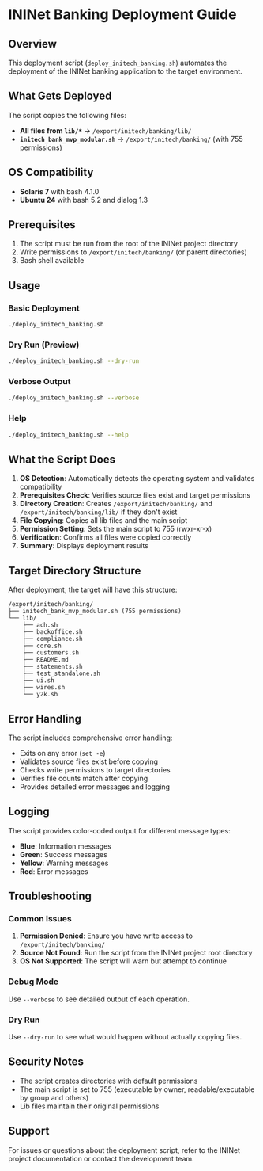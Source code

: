 # ININet Banking Deployment Guide

## Overview

This deployment script (`deploy_initech_banking.sh`) automates the deployment of the ININet banking application to the target environment.

## What Gets Deployed

The script copies the following files:

- **All files from `lib/*`** → `/export/initech/banking/lib/`
- **`initech_bank_mvp_modular.sh`** → `/export/initech/banking/` (with 755 permissions)

## OS Compatibility

- **Solaris 7** with bash 4.1.0
- **Ubuntu 24** with bash 5.2 and dialog 1.3

## Prerequisites

1. The script must be run from the root of the ININet project directory
2. Write permissions to `/export/initech/banking/` (or parent directories)
3. Bash shell available

## Usage

### Basic Deployment
```bash
./deploy_initech_banking.sh
```

### Dry Run (Preview)
```bash
./deploy_initech_banking.sh --dry-run
```

### Verbose Output
```bash
./deploy_initech_banking.sh --verbose
```

### Help
```bash
./deploy_initech_banking.sh --help
```

## What the Script Does

1. **OS Detection**: Automatically detects the operating system and validates compatibility
2. **Prerequisites Check**: Verifies source files exist and target permissions
3. **Directory Creation**: Creates `/export/initech/banking/` and `/export/initech/banking/lib/` if they don't exist
4. **File Copying**: Copies all lib files and the main script
5. **Permission Setting**: Sets the main script to 755 (rwxr-xr-x)
6. **Verification**: Confirms all files were copied correctly
7. **Summary**: Displays deployment results

## Target Directory Structure

After deployment, the target will have this structure:

```
/export/initech/banking/
├── initech_bank_mvp_modular.sh (755 permissions)
└── lib/
    ├── ach.sh
    ├── backoffice.sh
    ├── compliance.sh
    ├── core.sh
    ├── customers.sh
    ├── README.md
    ├── statements.sh
    ├── test_standalone.sh
    ├── ui.sh
    ├── wires.sh
    └── y2k.sh
```

## Error Handling

The script includes comprehensive error handling:

- Exits on any error (`set -e`)
- Validates source files exist before copying
- Checks write permissions to target directories
- Verifies file counts match after copying
- Provides detailed error messages and logging

## Logging

The script provides color-coded output for different message types:
- **Blue**: Information messages
- **Green**: Success messages  
- **Yellow**: Warning messages
- **Red**: Error messages

## Troubleshooting

### Common Issues

1. **Permission Denied**: Ensure you have write access to `/export/initech/banking/`
2. **Source Not Found**: Run the script from the ININet project root directory
3. **OS Not Supported**: The script will warn but attempt to continue

### Debug Mode

Use `--verbose` to see detailed output of each operation.

### Dry Run

Use `--dry-run` to see what would happen without actually copying files.

## Security Notes

- The script creates directories with default permissions
- The main script is set to 755 (executable by owner, readable/executable by group and others)
- Lib files maintain their original permissions

## Support

For issues or questions about the deployment script, refer to the ININet project documentation or contact the development team.
